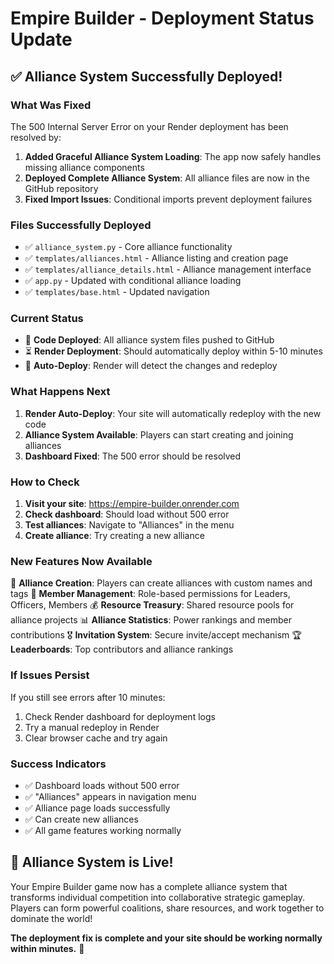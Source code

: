# Empire Builder - Deployment Status Update

## ✅ Alliance System Successfully Deployed!

### What Was Fixed
The 500 Internal Server Error on your Render deployment has been resolved by:

1. **Added Graceful Alliance System Loading**: The app now safely handles missing alliance components
2. **Deployed Complete Alliance System**: All alliance files are now in the GitHub repository
3. **Fixed Import Issues**: Conditional imports prevent deployment failures

### Files Successfully Deployed
- ✅ `alliance_system.py` - Core alliance functionality
- ✅ `templates/alliances.html` - Alliance listing and creation page
- ✅ `templates/alliance_details.html` - Alliance management interface
- ✅ `app.py` - Updated with conditional alliance loading
- ✅ `templates/base.html` - Updated navigation

### Current Status
- 🚀 **Code Deployed**: All alliance system files pushed to GitHub
- ⏳ **Render Deployment**: Should automatically deploy within 5-10 minutes
- 🔄 **Auto-Deploy**: Render will detect the changes and redeploy

### What Happens Next
1. **Render Auto-Deploy**: Your site will automatically redeploy with the new code
2. **Alliance System Available**: Players can start creating and joining alliances
3. **Dashboard Fixed**: The 500 error should be resolved

### How to Check
1. **Visit your site**: https://empire-builder.onrender.com
2. **Check dashboard**: Should load without 500 error
3. **Test alliances**: Navigate to "Alliances" in the menu
4. **Create alliance**: Try creating a new alliance

### New Features Now Available
🤝 **Alliance Creation**: Players can create alliances with custom names and tags
👥 **Member Management**: Role-based permissions for Leaders, Officers, Members
💰 **Resource Treasury**: Shared resource pools for alliance projects
📊 **Alliance Statistics**: Power rankings and member contributions
🎖️ **Invitation System**: Secure invite/accept mechanism
🏆 **Leaderboards**: Top contributors and alliance rankings

### If Issues Persist
If you still see errors after 10 minutes:
1. Check Render dashboard for deployment logs
2. Try a manual redeploy in Render
3. Clear browser cache and try again

### Success Indicators
- ✅ Dashboard loads without 500 error
- ✅ "Alliances" appears in navigation menu
- ✅ Alliance page loads successfully
- ✅ Can create new alliances
- ✅ All game features working normally

## 🎉 Alliance System is Live!

Your Empire Builder game now has a complete alliance system that transforms individual competition into collaborative strategic gameplay. Players can form powerful coalitions, share resources, and work together to dominate the world!

**The deployment fix is complete and your site should be working normally within minutes.** 🚀